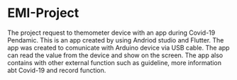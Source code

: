 # EMI-Project

The project request to themometer device with an app during Covid-19 Pendamic.
This is an app created by using Andriod studio and Flutter.
The app was created to comunicate with Arduino device via USB cable. The app can read the value from the device and show on the screen.
The app also contains with other external function such as guideline, more information abt Covid-19 and record function.
